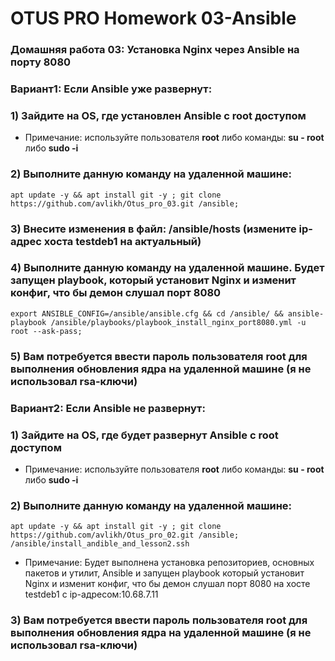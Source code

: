 # OTUS PRO Homework 03-Ansible

### Домашняя работа 03: Установка Nginx через Ansible на порту 8080

### Вариант1: Если Ansible уже развернут:

### 1) Зайдите на OS, где установлен Ansible с root доступом
   - Примечание: используйте пользователя **root** либо команды: **su - root** либо **sudo -i**

### 2) Выполните данную команду на удаленной машине:
```
apt update -y && apt install git -y ; git clone https://github.com/avlikh/Otus_pro_03.git /ansible;
```
### 3) Внесите изменения в файл: /ansible/hosts (измените ip-адрес хоста testdeb1 на актуальный)

### 4) Выполните данную команду на удаленной машине. Будет запущен playbook, который установит Nginx и изменит конфиг, что бы демон слушал порт 8080
```
export ANSIBLE_CONFIG=/ansible/ansible.cfg && cd /ansible/ && ansible-playbook /ansible/playbooks/playbook_install_nginx_port8080.yml -u root --ask-pass;
```
### 5) Вам потребуется ввести пароль пользователя root для выполнения обновления ядра на удаленной машине (я не использовал rsa-ключи) 

### Вариант2: Если Ansible не развернут:

### 1) Зайдите на OS, где будет развернут Ansible с root доступом
   - Примечание: используйте пользователя **root** либо команды: **su - root** либо **sudo -i**
### 2) Выполните данную команду на удаленной машине:
```
apt update -y && apt install git -y ; git clone https://github.com/avlikh/Otus_pro_02.git /ansible; /ansible/install_andible_and_lesson2.ssh
```
   - Примечание: Будет выполнена установка репозиториев, основных пакетов и утилит, Ansible и запущен playbook который установит Nginx и изменит конфиг, что бы демон слушал порт 8080 на хосте testdeb1 с ip-адресом:10.68.7.11

### 3) Вам потребуется ввести пароль пользователя root для выполнения обновления ядра на удаленной машине (я не использовал rsa-ключи)
